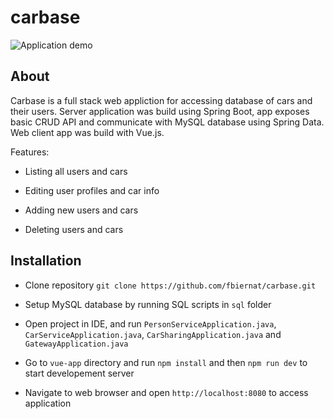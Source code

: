 # carbase

![Application demo](video/showcase.gif)

## About
Carbase is a full stack web appliction for accessing database of cars and their users. Server application was build using Spring Boot, app exposes basic CRUD API and communicate with MySQL database using Spring Data. Web client app was build with Vue.js.

Features:

* Listing all users and cars

* Editing user profiles and car info

* Adding new users and cars

* Deleting users and cars

## Installation
* Clone repository `git clone https://github.com/fbiernat/carbase.git`

* Setup MySQL database by running SQL scripts in `sql` folder

* Open project in IDE, and run `PersonServiceApplication.java`, `CarServiceApplication.java`, `CarSharingApplication.java` and `GatewayApplication.java`

* Go to `vue-app` directory and run `npm install` and then `npm run dev` to start developement server

* Navigate to web browser and open `http://localhost:8080` to access application
